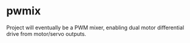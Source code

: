 # pwmix

Project will eventually be a PWM mixer, enabling dual motor differential drive from motor/servo outputs.
